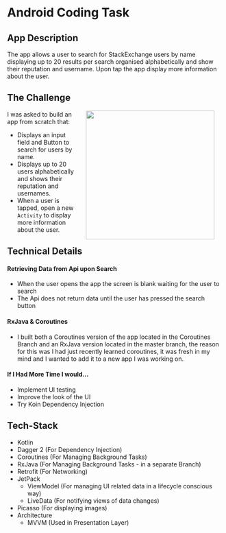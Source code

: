 # Android Coding Task

## App Description

The app allows a user to search for StackExchange users by name displaying up to 20 results per search organised alphabetically and show their reputation and username. Upon tap the app display more information about the user.

## The Challenge
<img src="https://media.giphy.com/media/bOsSDOGRQ2foUjzydd/giphy.gif" width="300" align="right" hspace="20">
I was asked to build an app from scratch that:

- Displays an input field and Button to search for users by name.
- Displays up to 20 users alphabetically and shows their reputation and usernames.
- When a user is tapped, open a new `Activity` to display more information about the user.



## Technical Details

#### Retrieving Data from Api upon Search

- When the user opens the app the screen is blank waiting for the user to search
- The Api does not return data until the user has pressed the search button


#### RxJava & Coroutines

- I built both a Coroutines version of the app located in the Coroutines Branch and an RxJava version located in the master branch, the reason for this was I had just recently learned coroutines, it was fresh in my mind and I wanted to add it to a new app I was working on.


#### If I Had More Time I would...

- Implement UI testing
- Improve the look of the UI
- Try Koin Dependency Injection 

## Tech-Stack
- Kotlin
- Dagger 2 (For Dependency Injection)
- Coroutines (For Managing Background Tasks)
- RxJava (For Managing Background Tasks - in a separate Branch)
- Retrofit (For Networking)
- JetPack
    - ViewModel (For managing UI related data in a lifecycle conscious way)
    - LiveData (For notifying views of data changes)
- Picasso (For displaying images)
- Architecture
    - MVVM (Used in Presentation Layer)

